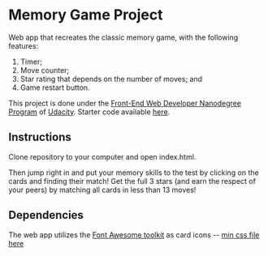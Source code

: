 # Memory Game Project

Web app that recreates the classic memory game, with the following features:
1. Timer;
2. Move counter;
3. Star rating that depends on the number of moves; and
4. Game restart button.

This project is done under the [Front-End Web Developer Nanodegree Program](https://www.udacity.com/course/front-end-web-developer-nanodegree--nd001) of [Udacity](https://www.udacity.com/). Starter code available [here](https://github.com/udacity/fend-project-memory-game).

## Instructions

Clone repository to your computer and open index.html.

Then jump right in and put your memory skills to the test by clicking on the cards and finding their match! Get the full 3 stars (and earn the respect of your peers) by matching all cards in less than 13 moves!

## Dependencies

The web app utilizes the [Font Awesome toolkit](http://fontawesome.io/) as card icons -- [min css file here](https://maxcdn.bootstrapcdn.com/font-awesome/4.6.1/css/font-awesome.min.css)
